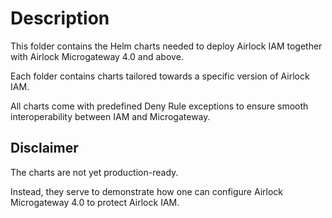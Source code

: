 # Description
This folder contains the Helm charts needed to deploy Airlock IAM together with Airlock Microgateway 4.0 and above.

Each folder contains charts tailored towards a specific version of Airlock IAM.

All charts come with predefined Deny Rule exceptions to ensure smooth interoperability between IAM and Microgateway.

## Disclaimer

The charts are not yet production-ready.

Instead, they serve to demonstrate how one can configure Airlock Microgateway 4.0 to protect Airlock IAM.

